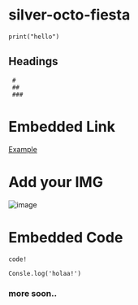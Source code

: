 # silver-octo-fiesta
```python:
print("hello")
```
## Headings
``` 
 #
 ##
 ###
 ```

# Embedded Link
[Example](github.com/gurugorule)

# Add your IMG
![image](https://user-images.githubusercontent.com/113411312/236455538-3f9c9d47-43f2-499b-ac61-4bc01c793a33.png)

# Embedded Code
 ```
 code!
```
```javascript:
Consle.log('holaa!')
```

### more soon..

